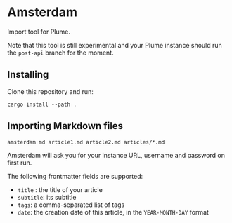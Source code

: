 # Amsterdam

Import tool for Plume.

Note that this tool is still experimental and your Plume instance should run the `post-api` branch for the moment.

## Installing

Clone this repository and run:

```
cargo install --path .
```

## Importing Markdown files

```
amsterdam md article1.md article2.md articles/*.md
```

Amsterdam will ask you for your instance URL, username and password on first run.

The following frontmatter fields are supported:

- `title` : the title of your article
- `subtitle`: its subtitle
- `tags`: a comma-separated list of tags
- `date`: the creation date of this article, in the `YEAR-MONTH-DAY` format
